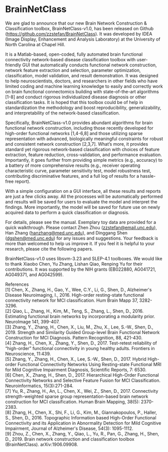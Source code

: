 # BrainNetClass
We are glad to announce that our new Brain Network Construction & Classification toolbox, BrainNetClass-v1.0, has been released on Github (https://github.com/zzstefan/BrainNetClass). It was developed by IDEA (Image Display, Enhancement and Analysis Laboratory) at the University of North Carolina at Chapel Hill. 

It is a Matlab-based, open-coded, fully automated brain functional connectivity network-based disease classification toolbox with user-friendly GUI that automatically conducts functional network construction, network feature extraction and selection, parameter optimization, classification, model validation, and result demonstration. It was designed to help neuroscientists, doctors, and researchers in other fields who have limited coding and machine learning knowledge to easily and correctly work on brain functional connectomics building with state-of-the-art algorithms [1-8] and conduct rigorous individualized disease diagnosis or other classification tasks. It is hoped that this toolbox could be of help in standardization the methodology and boost reproducibility, generalizability, and interpretability of the network-based classification. 

Specifically, BrainNetClass-v1.0 provides abundant algorithms for brain functional network construction, including those recently developed for high-order functional networks [1,4-6,8] and those utilizing sparse representation with advanced, biologically meaningful constraints for robust and consistent network construction [2,3,7]. What’s more, it provides standard yet rigorous network-based classification with choices of feature extraction, feature reduction, cross-validation, and performance evaluation. Importantly, it goes further from providing simple metrics (e.g., accuracy) to a battery of more comprehensive results (e.g., receiver operating characteristic curve, parameter sensitivity test, model robustness test, contributing discriminative features, and a full log of results for a hassle-free report). 

With a simple configuration on a GUI interface, all these results and reports are just a few clicks away. All the processes will be automatically performed and results will be saved for users to evaluate the model and interpret the findings. More importantly, the model will be saved for future use on newly acquired data to perform a quick classification or diagnosis. 

For details, please see the manual. Exemplary toy data are provided for a quick walkthrough. Please contact Zhen Zhou (zzstefan@email.unc.edu), Han Zhang (hanzhang@med.unc.edu), and Dinggang Shen (dgshen@med.unc.edu) for any issues and suggestions. Your feedback is more than welcomed to help us improve it. If you feel it is helpful to your research, please cite the following papers.

BrainNetClass-v1.0 uses libsvm-3.23 and SLEP-4.1 toolboxes. We would like to thank Xiaobo Chen, Yu Zhang, Lishan Qiao, Renping Yu for their contributions. It was supported by the NIH grants (EB022880, AG041721, AG049371, and AG042599). 


References \
[1] Chen, X., Zhang, H., Gao, Y., Wee, C.Y., Li, G., Shen, D., Alzheimer's Disease Neuroimaging, I., 2016. High-order resting-state functional connectivity network for MCI classification. Hum Brain Mapp 37, 3282-3296. \
[2] Qiao, L., Zhang, H., Kim, M., Teng, S., Zhang, L., Shen, D., 2016. Estimating functional brain networks by incorporating a modularity prior. NeuroImage 141, 399-407. \
[3] Zhang, Y., Zhang, H., Chen, X., Liu, M., Zhu, X., Lee, S.-W., Shen, D., 2019. Strength and Similarity Guided Group-level Brain Functional Network Construction for MCI Diagnosis. Pattern Recognition, 88, 421-430. \
[4] Zhang, H., Chen, X., Zhang, Y., Shen, D., 2017. Test-retest reliability of “high-order” functional connectivity in young healthy adults. Frontiers in Neuroscience, 11:439. \
[5] Zhang, Y., Zhang, H., Chen, X., Lee, S.-W., Shen, D., 2017. Hybrid High-order Functional Connectivity Networks Using Resting-state Functional MRI for Mild Cognitive Impairment Diagnosis, Scientific Reports, 7: 6530. \
[6] Chen, X., Zhang, H., Shen, D., 2017. Hierarchical High-Order Functional Connectivity Networks and Selective Feature Fusion for MCI Classification. Neuroinformatics, 15(3):271-284. \
[7] Yu, R., Zhang, H., An, L., Chen, X., Wei, Z., Shen, D., 2017. Connectivity strength-weighted sparse group representation-based brain network construction for MCI classification. Human Brain Mapping, 38(5): 2370-2383. \
[8] Zhang, H., Chen, X., Shi, F., Li, G., Kim, M., Giannakopoulos, P., Haller, S., Shen, D., 2016. Topographic Information based High-Order Functional Connectivity and its Application in Abnormality Detection for Mild Cognitive Impairment, Journal of Alzheimer's Disease, 54(3): 1095-1112. \
[9] Zhou, Z., Chen, X., Zhang, Y., Qiao, L., Yu, R., Pan, G., Zhang, H., Shen, D., 2019. Brain network construction and classification toolbox (BrainNetClass). arXiv:1906.09908.
